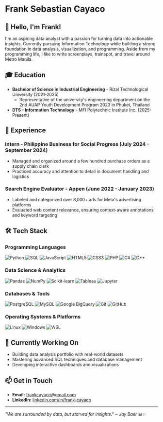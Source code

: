 # Frank Sebastian Cayaco

## 👋 Hello, I'm Frank!

I'm an aspiring data analyst with a passion for turning data into actionable insights. Currently pursuing Information Technology while building a strong foundation in data analysis, visualization, and programming. Aside from my programming life, I like to write screenplays, trainspot, and travel around Metro Manila.

## 🎓 Education

- **Bachelor of Science in Industrial Engineering** - Rizal Technological University (2021-2025)
  - Representative of the university's engineering department on the 2nd AUAP Youth Development Program 2023 in Phuket, Thailand
- **DTS - Information Technology** - MFI Polytechnic Institute Inc. (2025-Present)

## 💼 Experience

### Intern - Philippine Business for Social Progress (July 2024 - September 2024)
- Managed and organized around a few hundred purchase orders as a supply chain clerk
- Practiced accuracy and attention to detail in document handling and logistics

### Search Engine Evaluator - Appen (June 2022 - January 2023)
- Labeled and categorized over 8,000+ ads for Meta's advertising platforms
- Evaluated web content relevance, ensuring context-aware annotations and keyword targeting

## 🛠️ Tech Stack

### Programming Languages
![Python](https://img.shields.io/badge/Python-3776AB?style=for-the-badge&logo=python&logoColor=white)
![SQL](https://img.shields.io/badge/SQL-4479A1?style=for-the-badge&logo=mysql&logoColor=white)
![JavaScript](https://img.shields.io/badge/JavaScript-F7DF1E?style=for-the-badge&logo=javascript&logoColor=black)
![HTML5](https://img.shields.io/badge/HTML5-E34F26?style=for-the-badge&logo=html5&logoColor=white)
![CSS3](https://img.shields.io/badge/CSS3-1572B6?style=for-the-badge&logo=css3&logoColor=white)
![PHP](https://img.shields.io/badge/PHP-777BB4?style=for-the-badge&logo=php&logoColor=white)
![C#](https://img.shields.io/badge/C%23-239120?style=for-the-badge&logo=c-sharp&logoColor=white)
![C++](https://img.shields.io/badge/C%2B%2B-00599C?style=for-the-badge&logo=c%2B%2B&logoColor=white)

### Data Science & Analytics
![Pandas](https://img.shields.io/badge/Pandas-150458?style=for-the-badge&logo=pandas&logoColor=white)
![NumPy](https://img.shields.io/badge/Numpy-013243?style=for-the-badge&logo=numpy&logoColor=white)
![Scikit-learn](https://img.shields.io/badge/scikit--learn-F7931E?style=for-the-badge&logo=scikit-learn&logoColor=white)
![Tableau](https://img.shields.io/badge/Tableau-E97627?style=for-the-badge&logo=tableau&logoColor=white)
![Jupyter](https://img.shields.io/badge/Jupyter-F37626?style=for-the-badge&logo=jupyter&logoColor=white)

### Databases & Tools
![PostgreSQL](https://img.shields.io/badge/PostgreSQL-316192?style=for-the-badge&logo=postgresql&logoColor=white)
![MySQL](https://img.shields.io/badge/MySQL-4479A1?style=for-the-badge&logo=mysql&logoColor=white)
![Google BigQuery](https://img.shields.io/badge/Google_BigQuery-4285F4?style=for-the-badge&logo=google-cloud&logoColor=white)
![Git](https://img.shields.io/badge/Git-F05032?style=for-the-badge&logo=git&logoColor=white)
![GitHub](https://img.shields.io/badge/GitHub-100000?style=for-the-badge&logo=github&logoColor=white)

### Operating Systems & Platforms
![Linux](https://img.shields.io/badge/Linux-FCC624?style=for-the-badge&logo=linux&logoColor=black)
![Windows](https://img.shields.io/badge/Windows-0078D6?style=for-the-badge&logo=windows&logoColor=white)
![WSL](https://img.shields.io/badge/WSL-0D1117?style=for-the-badge&logo=windows-terminal&logoColor=white)

## 🎯 Currently Working On

- Building data analysis portfolio with real-world datasets
- Mastering advanced SQL techniques and database management
- Developing interactive dashboards and visualizations

## 📫 Get in Touch

- **Email:** frankcayaco@gmail.com
- **LinkedIn:** [linkedin.com/in/frank-cayaco](https://linkedin.com/in/frank-cayaco)

---

*"We are surrounded by data, but starved for insights." ~ Jay Baer* 📊✨
